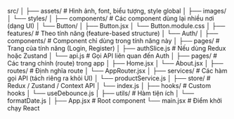 src/
│
├── assets/              # Hình ảnh, font, biểu tượng, style global
│   ├── images/
│   └── styles/
│
├── components/          # Các component dùng lại nhiều nơi (dạng UI)
│   └── Button/
│       ├── Button.jsx
│       └── Button.module.css
│
├── features/            # Theo tính năng (feature-based structure)
│   └── Auth/
│       ├── components/  # Component chỉ dùng trong tính năng này
│       ├── pages/       # Trang của tính năng (Login, Register)
│       ├── authSlice.js # Nếu dùng Redux hoặc Zustand
│       └── api.js       # Gọi API liên quan đến Auth
│
├── pages/               # Các trang chính (route) trong app
│   ├── Home.jsx
│   └── About.jsx
│
├── routes/              # Định nghĩa route
│   └── AppRouter.jsx
│
├── services/            # Các hàm gọi API (tách riêng ra khỏi UI)
│   └── productService.js
│
├── store/               # Redux / Zustand / Context API
│   └── index.js
│
├── hooks/               # Custom hooks
│   └── useDebounce.js
│
├── utils/               # Hàm tiện ích
│   └── formatDate.js
│
├── App.jsx              # Root component
└── main.jsx             # Điểm khởi chạy React
